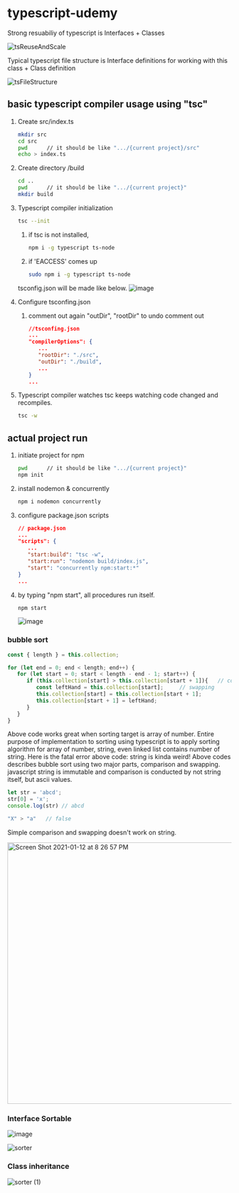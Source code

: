# typescript-udemy

Strong resuabiliy of typescript is Interfaces + Classes

![tsReuseAndScale](https://user-images.githubusercontent.com/44011462/104294813-027de500-5503-11eb-85cf-bfc3e7bebc60.png)


Typical typescript file structure is Interface definitions for working with this class + Class definition

![tsFileStructure](https://user-images.githubusercontent.com/44011462/104294539-a7e48900-5502-11eb-8d84-1169fbfb710e.png)

## basic typescript compiler usage using "tsc"

1. Create src/index.ts
   ```bash
   mkdir src
   cd src
   pwd      // it should be like ".../{current project}/src"
   echo > index.ts
   ```
2. Create directory /build
   ```bash
   cd ..
   pwd      // it should be like ".../{current project}"
   mkdir build
   ```
3. Typescript compiler initialization
   ```bash
   tsc --init
   ```
   
   1. if tsc is not installed, 
      ```bash
      npm i -g typescript ts-node
      ```   

   2. if 'EACCESS' comes up
      ```bash
      sudo npm i -g typescript ts-node
      ```

   tsconfig.json will be made like below.
   ![image](https://user-images.githubusercontent.com/44011462/104399707-9055e080-5594-11eb-8afa-3b48060240c4.png)


4. Configure tsconfing.json
   1. comment out again "outDir", "rootDir" to undo comment out
      ```json
      //tsconfing.json
      ...
      "compilerOptions": {
         ...
         "rootDir": "./src",
         "outDir": "./build",
         ...
      }
      ...
      ```
5. Typescript compiler watches
   tsc keeps watching code changed and recompiles.
      ```bash
      tsc -w
      ```

## actual project run

1. initiate project for npm
   ```bash
   pwd      // it should be like ".../{current project}"
   npm init
   ```
2. install nodemon & concurrently
   ```bash
   npm i nodemon concurrently
   ```
3. configure package.json scripts
   ```json
   // package.json
   ...
   "scripts": {
      ...
      "start:build": "tsc -w",
      "start:run": "nodemon build/index.js",
      "start": "concurrently npm:start:*"
   }
   ...
   ```
4. by typing "npm start", all procedures run itself.
   ```bash
   npm start
   ```
   ![image](https://user-images.githubusercontent.com/44011462/104399974-1d009e80-5595-11eb-88b4-317ecba91804.png)


### bubble sort

```javascript
const { length } = this.collection;

for (let end = 0; end < length; end++) {
   for (let start = 0; start < length - end - 1; start++) {
      if (this.collection[start] > this.collection[start + 1]){   // comparision
         const leftHand = this.collection[start];     // swapping
         this.collection[start] = this.collection[start + 1];
         this.collection[start + 1] = leftHand;
      }
   }
}
```

Above code works great when sorting target is array of number. Entire purpose of implementation to sorting using typescript is to apply sorting algorithm for array of number, string, even linked list contains number of string. Here is the fatal error above code: string is kinda weird! Above codes describes bubble sort using two major parts, comparison and swapping. javascript string is immutable and comparison is conducted by not string itself, but ascii values.

```javascript
let str = 'abcd';
str[0] = 'x';
console.log(str) // abcd

"X" > "a"   // false
```

Simple comparison and swapping doesn't work on string.

<img width="587" alt="Screen Shot 2021-01-12 at 8 26 57 PM" src="https://user-images.githubusercontent.com/44011462/104308857-a328d080-5514-11eb-83a4-93288700dcc2.png">


### Interface Sortable

![image](https://user-images.githubusercontent.com/44011462/104406128-eaa96e00-55a1-11eb-91f4-858818b1f754.png)


![sorter](https://user-images.githubusercontent.com/44011462/104401573-cba5de80-5597-11eb-99fb-5b1df7383c4c.png)


### Class inheritance

![sorter (1)](https://user-images.githubusercontent.com/44011462/104406078-d1a0bd00-55a1-11eb-9a2a-e4eb4a0f64dc.png)
